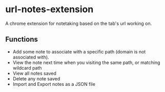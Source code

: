 # url-notes-extension

A chrome extension for notetaking based on the tab's url working on.

## Functions

- Add some note to associate with a specific path (domain is not associated with).
- View the note next time when you visiting the same path, or matching wildcard path
- View all notes saved
- Delete any note saved
- Import and Export notes as a JSON file
